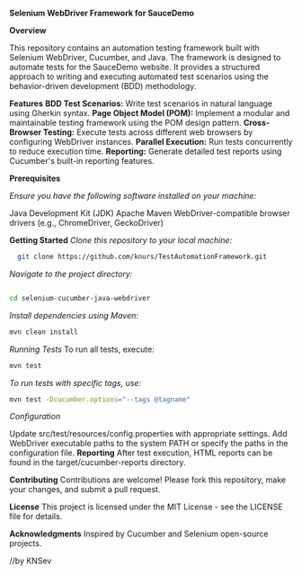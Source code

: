 **Selenium WebDriver Framework for SauceDemo**

**Overview**


This repository contains an automation testing framework built with Selenium WebDriver, Cucumber, and Java. The framework is designed to automate tests for the SauceDemo website. It provides a structured approach to writing and executing automated test scenarios using the behavior-driven development (BDD) methodology.

**Features**
**BDD Test Scenarios:** 
Write test scenarios in natural language using Gherkin syntax.
**Page Object Model (POM):** 
Implement a modular and maintainable testing framework using the POM design pattern.
**Cross-Browser Testing:** 
Execute tests across different web browsers by configuring WebDriver instances.
**Parallel Execution:** 
Run tests concurrently to reduce execution time.
**Reporting:** 
Generate detailed test reports using Cucumber's built-in reporting features.

**Prerequisites**

_Ensure you have the following software installed on your machine:_

Java Development Kit (JDK)
Apache Maven
WebDriver-compatible browser drivers (e.g., ChromeDriver, GeckoDriver)

**Getting Started**
_Clone this repository to your local machine:_
```bash
  git clone https://github.com/knurs/TestAutomationFramework.git
```

_Navigate to the project directory:_
```bash

cd selenium-cucumber-java-webdriver
```

_Install dependencies using Maven:_
```bash
mvn clean install
```

_Running Tests_
To run all tests, execute:

```bash
mvn test
```

_To run tests with specific tags, use:_
```bash
mvn test -Dcucumber.options="--tags @tagname"
```

_Configuration_

Update src/test/resources/config.properties with appropriate settings.
Add WebDriver executable paths to the system PATH or specify the paths in the configuration file.
**Reporting**
After test execution, HTML reports can be found in the target/cucumber-reports directory.

**Contributing**
Contributions are welcome! Please fork this repository, make your changes, and submit a pull request.

**License**
This project is licensed under the MIT License - see the LICENSE file for details.

**Acknowledgments**
Inspired by Cucumber and Selenium open-source projects.

 //by KNSev
